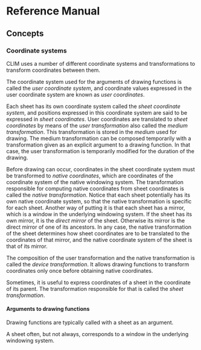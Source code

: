 # Reference Manual

## Concepts

### Coordinate systems

CLIM uses a number of different coordinate systems and transformations
to transform coordinates between them.

The coordinate system used for the arguments of drawing functions is
called the *user coordinate system*, and coordinate values expressed in
the user coordinate system are known as *user coordinates*.

Each sheet has its own coordinate system called the *sheet coordinate
system*, and positions expressed in this coordinate system are said to
be expressed in *sheet coordinates*. User coordinates are translated to
*sheet coordinates* by means of the *user transformation* also called
the *medium transformation*. This transformation is stored in the
*medium* used for drawing. The medium transformation can be composed
temporarily with a transformation given as an explicit argument to a
drawing function. In that case, the user transformation is temporarily
modified for the duration of the drawing.

Before drawing can occur, coordinates in the sheet coordinate system
must be transformed to *native coordinates*, which are coordinates of
the coordinate system of the native windowing system. The transformation
responsible for computing native coordinates from sheet coordinates is
called the *native transformation*. Notice that each sheet potentially
has its own native coordinate system, so that the native transformation
is specific for each sheet. Another way of putting it is that each sheet
has a mirror, which is a window in the underlying windowing system. If
the sheet has its own mirror, it is the *direct mirror* of the sheet.
Otherwise its mirror is the direct mirror of one of its ancestors. In
any case, the native transformation of the sheet determines how sheet
coordinates are to be translated to the coordinates of that mirror, and
the native coordinate system of the sheet is that of its mirror.

The composition of the user transformation and the native transformation
is called the *device transformation*. It allows drawing functions to
transform coordinates only once before obtaining native coordinates.

Sometimes, it is useful to express coordinates of a sheet in the
coordinate of its parent. The transformation responsible for that is
called the *sheet transformation*.

#### Arguments to drawing functions

Drawing functions are typically called with a sheet as an argument.

A sheet often, but not always, corresponds to a window in the underlying
windowing system.
